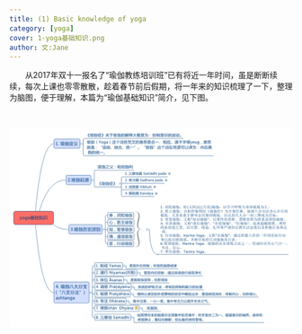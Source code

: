 ```yaml
---
title: (1) Basic knowledge of yoga 
category: [yoga]
cover: 1-yoga基础知识.png
author: 文:Jane 
---
```


&emsp;&emsp;从2017年双十一报名了“瑜伽教练培训班”已有将近一年时间，虽是断断续续，每次上课也零零散散，趁着春节前后假期，将一年来的知识梳理了一下，整理为脑图，便于理解，本篇为“瑜伽基础知识”简介，见下图。

&emsp;&emsp;


![basic knowledge of yoga](./1-yoga基础知识.png)

      
        

